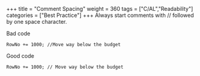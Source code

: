 +++
title = "Comment Spacing"
weight = 360
tags = ["C/AL","Readability"]
categories = ["Best Practice"]
+++
Always start comments with // followed by one space character.

Bad code

```al
RowNo += 1000; //Move way below the budget  
```
    

Good code

```al
RowNo += 1000; // Move way below the budget
```
